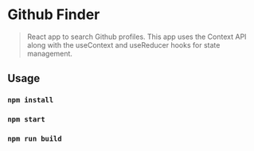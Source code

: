 # Github Finder

> React app to search Github profiles. This app uses the Context API along with the useContext and useReducer hooks for state management.

## Usage

### `npm install`

### `npm start`

### `npm run build`


